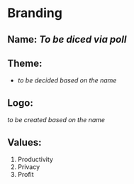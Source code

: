 # Branding

## Name: _To be diced via poll_

## Theme:
- _to be decided based on the name_

## Logo:
_to be created based on the name_

## Values:
1. Productivity
2. Privacy
3. Profit